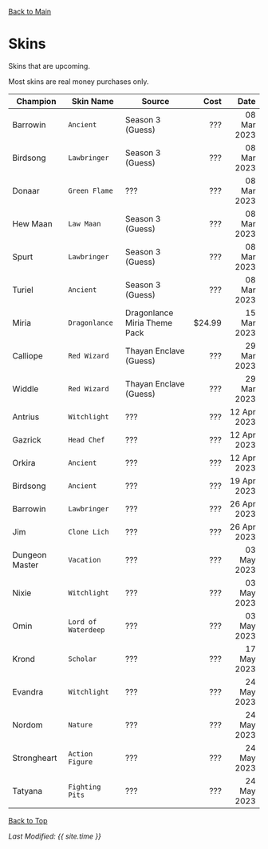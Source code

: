 [Back to Main](index.md)

# Skins

Skins that are upcoming.

Most skins are real money purchases only.

| Champion | Skin Name | Source | Cost | Date |
|---|---|---|--:|--:|
| Barrowin | `Ancient` | Season 3 (Guess) | ??? | 08 Mar 2023 |
| Birdsong | `Lawbringer` | Season 3 (Guess) | ??? | 08 Mar 2023 |
| Donaar | `Green Flame` | ??? | ??? | 08 Mar 2023 |
| Hew Maan | `Law Maan` | Season 3 (Guess) | ??? | 08 Mar 2023 |
| Spurt | `Lawbringer` | Season 3 (Guess) | ??? | 08 Mar 2023 |
| Turiel | `Ancient` | Season 3 (Guess) | ??? | 08 Mar 2023 |
| Miria | `Dragonlance` | Dragonlance Miria Theme Pack | $24.99 | 15 Mar 2023 |
| Calliope | `Red Wizard` | Thayan Enclave (Guess) | ??? | 29 Mar 2023 |
| Widdle | `Red Wizard` | Thayan Enclave (Guess) | ??? | 29 Mar 2023 |
| Antrius | `Witchlight` | ??? | ??? | 12 Apr 2023 |
| Gazrick | `Head Chef` | ??? | ??? | 12 Apr 2023 |
| Orkira | `Ancient` | ??? | ??? | 12 Apr 2023 |
| Birdsong | `Ancient` | ??? | ??? | 19 Apr 2023 |
| Barrowin | `Lawbringer` | ??? | ??? | 26 Apr 2023 |
| Jim | `Clone Lich` | ??? | ??? | 26 Apr 2023 |
| Dungeon Master | `Vacation` | ??? | ??? | 03 May 2023 |
| Nixie | `Witchlight` | ??? | ??? | 03 May 2023 |
| Omin | `Lord of Waterdeep` | ??? | ??? | 03 May 2023 |
| Krond | `Scholar` | ??? | ??? | 17 May 2023 |
| Evandra | `Witchlight` | ??? | ??? | 24 May 2023 |
| Nordom | `Nature` | ??? | ??? | 24 May 2023 |
| Strongheart | `Action Figure` | ??? | ??? | 24 May 2023 |
| Tatyana | `Fighting Pits` | ??? | ??? | 24 May 2023 |

[Back to Top](#top)

*Last Modified: {{ site.time }}*